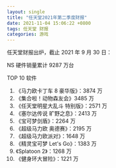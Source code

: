 ```yaml
---
layout: single
title: "任天堂2021年第二季度财报"
date: 2021-11-04 15:06:22 +0800
tags: 任天堂 财报
categories: 游戏
---
```


任天堂财报出炉，截止 2021 年 9 月 30 日：

NS 硬件销量累计 9287 万台

TOP 10 软件

1. 《马力欧卡丁车 8 豪华版》：3874 万
2. 《集合啦！动物森友会》3485 万
3. 《任天堂明星大乱斗 特别版》：2571 万
4. 《塞尔达传说 旷野之息》：2413 万
5. 《宝可梦剑盾》：2264 万
6. 《超级马力欧 奥德赛》：2195 万
7. 《超级马力欧派对》：1648 万
8. 《精灵宝可梦 Let's Go》：1383 万
9. 《Splatoon 2》：1268 万
10. 《健身环大冒险》：1221 万
